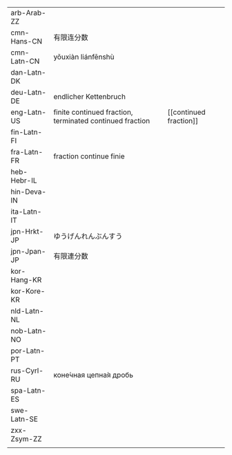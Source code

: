 | | | |
|-|-|-|
| arb-Arab-ZZ |  |  |
| cmn-Hans-CN | 有限连分数 |  |
| cmn-Latn-CN | yǒuxiàn liánfēnshù |  |
| dan-Latn-DK |  |  |
| deu-Latn-DE | endlicher Kettenbruch |  |
| eng-Latn-US | finite continued fraction, terminated continued fraction | [[continued fraction]] |
| fin-Latn-FI |  |  |
| fra-Latn-FR | fraction continue finie |  |
| heb-Hebr-IL |  |  |
| hin-Deva-IN |  |  |
| ita-Latn-IT |  |  |
| jpn-Hrkt-JP | ゆうげんれんぶんすう |  |
| jpn-Jpan-JP | 有限連分数 |  |
| kor-Hang-KR |  |  |
| kor-Kore-KR |  |  |
| nld-Latn-NL |  |  |
| nob-Latn-NO |  |  |
| por-Latn-PT |  |  |
| rus-Cyrl-RU | коне́чная цепна́я дробь |  |
| spa-Latn-ES |  |  |
| swe-Latn-SE |  |  |
| zxx-Zsym-ZZ |  |  |
|  |  |  |
